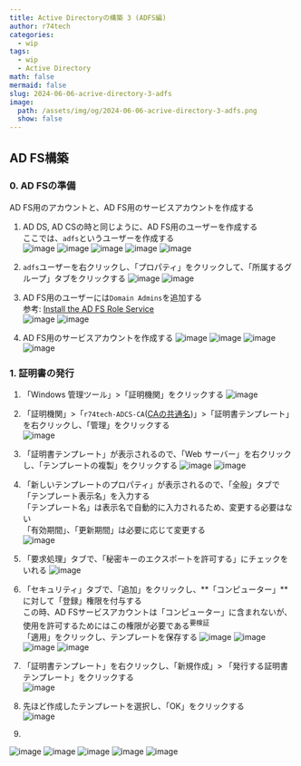 ```yaml
---
title: Active Directoryの構築 3 (ADFS編)
author: r74tech
categories:
  - wip
tags:
  - wip
  - Active Directory
math: false
mermaid: false
slug: 2024-06-06-acrive-directory-3-adfs
image:
  path: /assets/img/og/2024-06-06-acrive-directory-3-adfs.png
  show: false
---
```


## AD FS構築

### 0. AD FSの準備
AD FS用のアカウントと、AD FS用のサービスアカウントを作成する

1. AD DS, AD CSの時と同じように、AD FS用のユーザーを作成する  
ここでは、`adfs`というユーザーを作成する  
![image](/assets/img/post/2024-06-06/adfs00/001.png)
![image](/assets/img/post/2024-06-06/adfs00/002.png)
![image](/assets/img/post/2024-06-06/adfs00/003.png)
![image](/assets/img/post/2024-06-06/adfs00/004.png)
![image](/assets/img/post/2024-06-06/adfs00/005.png)

1. `adfs`ユーザーを右クリックし、「プロパティ」をクリックして、「所属するグループ」タブをクリックする
![image](/assets/img/post/2024-06-06/adfs00/006.png)
![image](/assets/img/post/2024-06-06/adfs00/007.png)

1. AD FS用のユーザーには`Domain Admins`を追加する  
参考: [Install the AD FS Role Service](https://learn.microsoft.com/en-us/windows-server/identity/ad-fs/deployment/install-the-ad-fs-role-service)  
![image](/assets/img/post/2024-06-06/adfs00/009.png)
![image](/assets/img/post/2024-06-06/adfs00/011.png)

1. AD FS用のサービスアカウントを作成する
![image](/assets/img/post/2024-06-06/adfs00/012.png)
![image](/assets/img/post/2024-06-06/adfs00/013.png)
![image](/assets/img/post/2024-06-06/adfs00/014.png)
![image](/assets/img/post/2024-06-06/adfs00/015.png)

### 1. 証明書の発行
1. 「Windows 管理ツール」>「証明機関」をクリックする
![image](/assets/img/post/2024-06-06/adfs01/001.png)

1. 「証明機関」>「`r74tech-ADCS-CA`([CAの共通名](/posts/2024-06-05-active-directory-2-adcs/#CAName))」>「証明書テンプレート」を右クリックし、「管理」をクリックする  
![image](/assets/img/post/2024-06-06/adfs01/002.png)

1. 「証明書テンプレート」が表示されるので、「Web サーバー」を右クリックし、「テンプレートの複製」をクリックする
![image](/assets/img/post/2024-06-06/adfs01/003.png)
![image](/assets/img/post/2024-06-06/adfs01/004.png)

1. 「新しいテンプレートのプロパティ」が表示されるので、「全般」タブで「テンプレート表示名」を入力する  
「テンプレート名」は表示名で自動的に入力されるため、変更する必要はない  
「有効期間」、「更新期間」は必要に応じて変更する  
![image](/assets/img/post/2024-06-06/adfs01/005.png)

1. 「要求処理」タブで、「秘密キーのエクスポートを許可する」にチェックをいれる
![image](/assets/img/post/2024-06-06/adfs01/006.png)

1. 「セキュリティ」タブで、「追加」をクリックし、**「コンピューター」**に対して「登録」権限を付与する  
この時、AD FSサービスアカウントは「コンピューター」に含まれないが、使用を許可するためにはこの権限が必要である<sup>要検証</sup>  
「適用」をクリックし、テンプレートを保存する
![image](/assets/img/post/2024-06-06/adfs01/007.png)
![image](/assets/img/post/2024-06-06/adfs01/010.png)
![image](/assets/img/post/2024-06-06/adfs01/011.png)
![image](/assets/img/post/2024-06-06/adfs01/013.png)

1. 「証明書テンプレート」を右クリックし、「新規作成」> 「発行する証明書テンプレート」をクリックする  
![image](/assets/img/post/2024-06-06/adfs01/014.png)

1. 先ほど作成したテンプレートを選択し、「OK」をクリックする  
![image](/assets/img/post/2024-06-06/adfs01/015.png)

1. 
![image](/assets/img/post/2024-06-06/adfs01/016.png)
![image](/assets/img/post/2024-06-06/adfs01/017.png)
![image](/assets/img/post/2024-06-06/adfs01/018.png)
![image](/assets/img/post/2024-06-06/adfs01/019.png)
![image](/assets/img/post/2024-06-06/adfs01/020.png)


